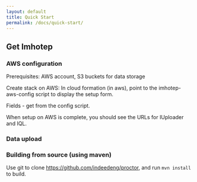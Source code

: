 ```yaml
---
layout: default
title: Quick Start
permalink: /docs/quick-start/
---
```


## Get Imhotep

### AWS configuration
Prerequisites: AWS account, S3 buckets for data storage

Create stack on AWS: In cloud formation (in aws), point to the imhotep-aws-config script to display the setup form.

Fields - get from the config script. 

When setup on AWS is complete, you should see the URLs for IUploader and IQL.

### Data upload



### Building from source (using maven)

Use git to clone https://github.com/indeedeng/proctor, and run `mvn install` to build.



